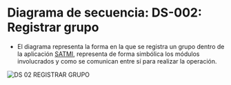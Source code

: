 # Diagrama de secuencia: DS-002: Registrar grupo
- El diagrama representa la forma en la que se registra un grupo dentro de la aplicación [SATMI](/Diseño/1.%20Propósito/Propósito.md), representa de forma simbólica los módulos involucrados y como se comunican entre sí para realizar la operación.
<!-- @startuml 

title DS - 002: Registrar Alumno

Usuario -> AppUI: selecciona\n"Alta Grupo"
AppUI --><!-- Usuario: "Ingrese datos: "-->
<!-- Usuario --><!-- AppUI: ingresaDatos()
<!-- alt Campos completos
AppUI -> DataSource: registrarGrupo
<!--DataSource -> GrupoDAO: registrarGrupo\n(Grupo)
GrupoDAO -> GrupoDAO: nuevoGrupo
GrupoDAO-> SQLite: guardarRegistro\n(nuevoGrupo)
SQLite --><!-- DataSource: returnResult(nuevoGrupo)
<!--DataSource --><!-- AppUI: returnResult\n(nuevoGrupo)
<!--alt Registro exitoso
AppUI --><!-- Usuario: "Grupo\nregistrado"
<!--else Registro no exitoso
AppUI --><!-- Usuario: "Grupo\nno registrado"
<!--end
else Campos Incompletos
AppUI -> Usuario: "Campos\nincompletos")
end

@enduml-->
![DS 02 REGISTRAR GRUPO](https://github.com/amezcua04s/FCA-Proyecto-OO-01/assets/119078847/6565bcce-1095-469d-b128-d0bf603c4d0c)

